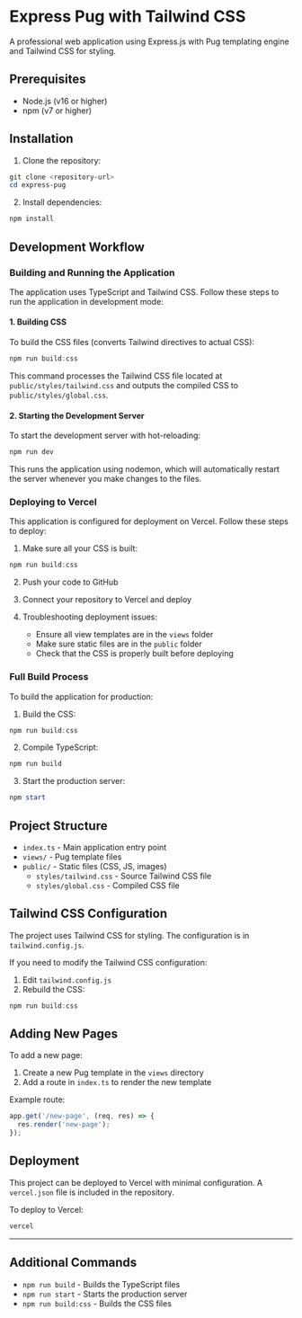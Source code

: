 # Express Pug with Tailwind CSS

A professional web application using Express.js with Pug templating engine and Tailwind CSS for styling.

## Prerequisites

- Node.js (v16 or higher)
- npm (v7 or higher)

## Installation

1. Clone the repository:

```powershell
git clone <repository-url>
cd express-pug
```

2. Install dependencies:

```powershell
npm install
```

## Development Workflow

### Building and Running the Application

The application uses TypeScript and Tailwind CSS. Follow these steps to run the application in development mode:

#### 1. Building CSS

To build the CSS files (converts Tailwind directives to actual CSS):

```powershell
npm run build:css
```

This command processes the Tailwind CSS file located at `public/styles/tailwind.css` and outputs the compiled CSS to `public/styles/global.css`.

#### 2. Starting the Development Server

To start the development server with hot-reloading:

```powershell
npm run dev
```

This runs the application using nodemon, which will automatically restart the server whenever you make changes to the files.

### Deploying to Vercel

This application is configured for deployment on Vercel. Follow these steps to deploy:

1. Make sure all your CSS is built:

```powershell
npm run build:css
```

2. Push your code to GitHub

3. Connect your repository to Vercel and deploy

4. Troubleshooting deployment issues:
   - Ensure all view templates are in the `views` folder
   - Make sure static files are in the `public` folder
   - Check that the CSS is properly built before deploying

### Full Build Process

To build the application for production:

1. Build the CSS:

```powershell
npm run build:css
```

2. Compile TypeScript:

```powershell
npm run build
```

3. Start the production server:

```powershell
npm start
```

## Project Structure

- `index.ts` - Main application entry point
- `views/` - Pug template files
- `public/` - Static files (CSS, JS, images)
  - `styles/tailwind.css` - Source Tailwind CSS file
  - `styles/global.css` - Compiled CSS file

## Tailwind CSS Configuration

The project uses Tailwind CSS for styling. The configuration is in `tailwind.config.js`.

If you need to modify the Tailwind CSS configuration:

1. Edit `tailwind.config.js`
2. Rebuild the CSS:

```powershell
npm run build:css
```

## Adding New Pages

To add a new page:

1. Create a new Pug template in the `views` directory
2. Add a route in `index.ts` to render the new template

Example route:

```typescript
app.get('/new-page', (req, res) => {
  res.render('new-page');
});
```

## Deployment

This project can be deployed to Vercel with minimal configuration. A `vercel.json` file is included in the repository.

To deploy to Vercel:

```powershell
vercel
```

---

## Additional Commands

- `npm run build` - Builds the TypeScript files
- `npm run start` - Starts the production server
- `npm run build:css` - Builds the CSS files
